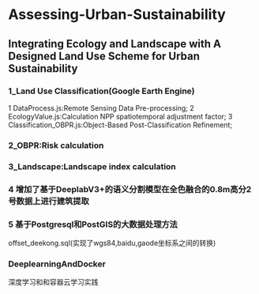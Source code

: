 # Assessing-Urban-Sustainability
## Integrating Ecology and Landscape with A Designed Land Use Scheme for Urban Sustainability
### 1_Land Use Classification(Google Earth Engine)

1 DataProcess.js:Remote Sensing Data Pre-processing;
2 EcologyValue.js:Calculation NPP spatiotemporal adjustment factor;
3 Classification_OBPR.js:Object-Based Post-Classification Refinement;

### 2_OBPR:Risk calculation

### 3_Landscape:Landscape index calculation

### 4 增加了基于DeeplabV3+的语义分割模型在全色融合的0.8m高分2号数据上进行建筑提取

### 5 基于Postgresql和PostGIS的大数据处理方法
offset_deekong.sql(实现了wgs84,baidu,gaode坐标系之间的转换)

### DeeplearningAndDocker
深度学习和和容器云学习实践